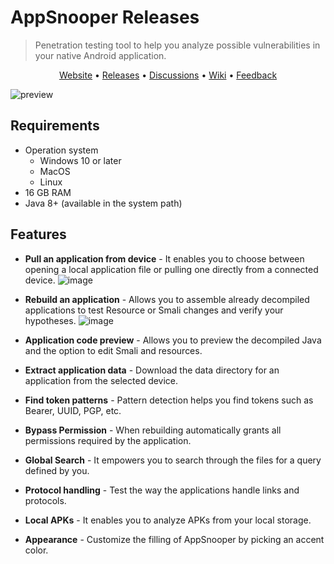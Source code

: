 # AppSnooper Releases
> Penetration testing tool to help you analyze possible vulnerabilities in your native Android application.

<p align="center">
  <a href="https://www.appsnooper.com/">Website</a> •
  <a href="https://github.com/AppSnooper/AppSnooper-Releases/releases">Releases</a> •
  <a href="https://github.com/AppSnooper/AppSnooper-Releases/discussions">Discussions</a> •
  <a href="https://github.com/AppSnooper/AppSnooper-Releases/wiki">Wiki</a> •
  <a href="https://github.com/AppSnooper/AppSnooper-Releases/issues/new/choose">Feedback</a>
</p>

![preview](https://github.com/AppSnooper/AppSnooper-Releases/assets/9341546/82c07b2c-3022-4cd7-ad78-6990bd614d42)


## Requirements
- Operation system
  - Windows 10 or later
  - MacOS
  - Linux
- 16 GB RAM
- Java 8+ (available in the system path)

## Features

- **Pull an application from device** - It enables you to choose between opening a local application file or pulling one directly from a connected device.
![image](https://user-images.githubusercontent.com/9341546/168489291-ccf5e69a-58f6-4994-8d9d-8d3cf341299a.gif)

- **Rebuild an application** - Allows you to assemble already decompiled applications to test Resource or Smali changes and verify your hypotheses.
![image](https://user-images.githubusercontent.com/9341546/168490497-3c46b25c-0fcc-4fe4-9946-fe9c8a54d9e1.gif)
- **Application code preview** - Allows you to preview the decompiled Java and the option to edit Smali and resources.
- **Extract application data** - Download the data directory for an application from the selected device.
- **Find token patterns** - Pattern detection helps you find tokens such as Bearer, UUID, PGP, etc.
- **Bypass Permission** - When rebuilding automatically grants all permissions required by the application.
- **Global Search** - It empowers you to search through the files for a query defined by you.
- **Protocol handling** - Test the way the applications handle links and protocols.
- **Local APKs** - It enables you to analyze APKs from your local storage.
- **Appearance** - Customize the filling of AppSnooper by picking an accent color.

